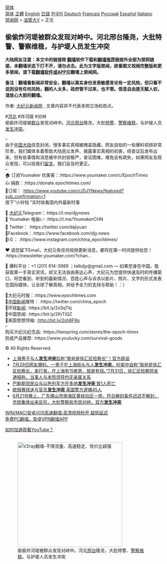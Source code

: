  <!-- 面包屑导航 --> <div class="breadcrumb"><!-- GTranslate: https://gtranslate.io/ -->  <div class="switcher notranslate">  <div class="selected">  <a href="#" onclick="return false;"> 简体</a>  </div>  <div class="option">  <a href="https://www.bannedbook.org" onclick="doGTranslate('zh-CN|zh-CN');jQuery('div.switcher div.selected a').html(jQuery(this).html());return false;" title="简体中文" class="nturl selected"> 简体</a>  <a href="https://www.bannedbook.org/zh-tw/" onclick="doGTranslate('zh-CN|zh-TW');jQuery('div.switcher div.selected a').html(jQuery(this).html());return false;" title="繁體中文" class="nturl"> 正體</a>  <a href="https://www.bannedbook.org/en/" onclick="doGTranslate('zh-CN|en');jQuery('div.switcher div.selected a').html(jQuery(this).html());return false;" title="English" class="nturl"> English</a>  <a href="https://www.bannedbook.org/ja/" onclick="doGTranslate('zh-CN|ja');jQuery('div.switcher div.selected a').html(jQuery(this).html());return false;" title="日本語" class="nturl"> 日語</a>  <a href="https://www.bannedbook.org/ko/" onclick="doGTranslate('zh-CN|ko');jQuery('div.switcher div.selected a').html(jQuery(this).html());return false;" title="한국어" class="nturl"> 한국어</a>  <a href="https://www.bannedbook.org/de/" onclick="doGTranslate('zh-CN|de');jQuery('div.switcher div.selected a').html(jQuery(this).html());return false;" title="Deutsch" class="nturl"> Deutsch</a>  <a href="https://www.bannedbook.org/fr/" onclick="doGTranslate('zh-CN|fr');jQuery('div.switcher div.selected a').html(jQuery(this).html());return false;" title="Français" class="nturl"> Français</a>  <a href="https://www.bannedbook.org/ru/" onclick="doGTranslate('zh-CN|ru');jQuery('div.switcher div.selected a').html(jQuery(this).html());return false;" title="Русский" class="nturl"> Русский</a>  <a href="https://www.bannedbook.org/es/" onclick="doGTranslate('zh-CN|es');jQuery('div.switcher div.selected a').html(jQuery(this).html());return false;" title="Español" class="nturl"> Español</a>  <a href="https://www.bannedbook.org/it/" onclick="doGTranslate('zh-CN|it');jQuery('div.switcher div.selected a').html(jQuery(this).html());return false;" title="Italiano" class="nturl"> Italiano</a>  </div>  </div>      <div class='breadcrumb-sub'><!-- Breadcrumb NavXT 6.3.0 --> <a href="https://www.bannedbook.org/" class="home">禁闻网</a> &gt; <a href="https://www.bannedbook.org/bnews/sohnews/" class="category">油管大V</a> &gt; 正文</div></div><h2>偷偷炸河堤被群众发现对峙中。河北邢台隆尧，大批特警、警察维稳，与护堤人员发生冲突</h2> <p class="notice"><b>大陆网友注意：本文中的链接除 <a href="https://github.com/bannedbook/fanqiang" >翻墙</a>软件下载和<a href="https://github.com/killgcd/justmysocks/blob/master/README.md">翻墙推荐</a>链接外全部为禁网链接，未翻墙状态下打不开，请勿点击。此为文字版禁闻，欲看图文视频完整版和更多禁闻，请下载<a href="https://github.com/bannedbook/fanqiang">翻墙软件或APP</a>后翻墙上禁闻网。</p><p>备注：翻墙看新闻非常安全，翻墙以真实身份发表敏感言论有一定风险，但只看不说则没有任何风险，翻的人太多，政府管不过来，也不管。信息自由是天赋人权，请放心大胆的翻墙。</b></p>  <div class="entry"> <p>作者: <span class='wp_keywordlink_affiliate'><a href="http://www.epochtimes.com/" title="大纪元新闻网" target="_blank">大纪元新闻网</a></span> , 文章内容并不代表本网立场和观点。</p> <figure></figure> <p>#<a href="https://www.bannedbook.org/bnews/tag/%e6%b2%b3%e5%8c%97/" class="st_tag internal_tag" rel="tag" title="标签 河北 下的日志">河北</a> #炸河堤 #对峙<br /> 偷偷炸河堤被<a href="https://www.bannedbook.org/bnews/tag/%E7%BE%A4%E4%BC%97/" class="st_tag internal_tag" rel="tag" title="标签 群众 下的日志">群众</a>发现对峙中。<a href="https://www.bannedbook.org/bnews/tag/%E6%B2%B3%E5%8C%97%E9%82%A2%E5%8F%B0/" class="st_tag internal_tag" rel="tag" title="标签 河北邢台 下的日志">河北邢台</a>隆尧，大批<a href="https://www.bannedbook.org/bnews/tag/%e7%89%b9%e8%ad%a6/" class="st_tag internal_tag" rel="tag" title="标签 特警 下的日志">特警</a>、<a href="https://www.bannedbook.org/bnews/tag/%e8%ad%a6%e5%af%9f%e7%bb%b4%e7%a8%b3/" class="st_tag internal_tag" rel="tag" title="标签 警察维稳 下的日志">警察维稳</a>，与护堤人员<a href="https://www.bannedbook.org/bnews/tag/%E5%8F%91%E7%94%9F%E5%86%B2%E7%AA%81/" class="st_tag internal_tag" rel="tag" title="标签 发生冲突 下的日志">发生冲突</a>。</p>  <p>&#8211;<br /> 由于<span class='wp_keywordlink_affiliate'><a href="https://www.bannedbook.org/" title="中国" target="_blank">中国</a></span><span class='wp_keywordlink_affiliate'><a href="https://www.bannedbook.org/" title="大陆" target="_blank">大陆</a></span>信息封闭，很多事实真相被掩盖隐藏，网友自拍的一些爆料视频非常珍贵，我们媒体本着帮助大陆民众发声、揭露事实真相的初衷，经查证后发布出来，但有些事情和消息被中共封锁极严，查证困难，难免会有疏失，如果网友及观众发现，可以给我们<span class='wp_keywordlink'><a href="https://www.bannedbook.org/bnews/tougao/" title="留言" target="_blank">留言</a></span>，我们会及时更正。<br /> &#8211;<br /> 🏠 订阅Youmaker 优美客：:https://www.youmaker.com/c/EpochTimes<br /> 👍 捐款：:https://donate.epochtimes.com/<br /> 🔔订阅： :<span class='wp_keywordlink'><a href="https://www.youtube.com/c/DJYNews/featured?sub_confirmation=1" title="https://www.youtube.com/c/DJYNews/featured?sub_confirmation=1" rel="nofollow" target="_blank">https://www.youtube.com/c/DJYNews/featured?sub_confirmation=1</a></span><br /> 按下“小铃铛 ”实时收看国内外最新时事​</p> <p>💎 <span class='wp_keywordlink_affiliate'><a href="http://www.epochtimes.com/" title="大纪元" target="_blank">大纪元</a></span>Telegram：:https://t.me/djynews​<br /> 💎 Youmaker 电报👉 :https://t.me/YoumakerCHN<br /> 💎 Twitter： :https://twitter.com/dajiyuan<br /> 💎Facebook：:https://www.facebook.com/djy.news​<br /> 💎IＧ： :https://www.instagram.com/china_epochtimes/</p>  <p>❤️ 请您留下Email，大纪元有任何视频更新消息，都将在第一时间提供给您！<br /> :https://newsletter.youmaker.com/?chan&#8230;​​</p> <p>💠 爆料平台：+1 (201) 614-3989 ；talkdjy@gmail.com &#8212; 如果您身在中国，能获取第一手真实资讯，却又无法自由表达心声，大纪元为您提供快速及时的传播窗口，将您看到、听到的最新情况、百姓心声与诉求以影片、照片、文字的形式发表在国际媒体，让全球了解真相，并给予全力的支持与帮助！：） ​</p>  <p>💠大纪元时报：:https://www.epochtimes.com​<br /> 💠<span class='wp_keywordlink_affiliate'><a href="https://www.bannedbook.org/bnews/cnnews/" title="中国新闻">中国新闻</a></span>推特： :https://twitter.com/china_epoch​​<br /> 💠环球<span class='wp_keywordlink_affiliate'><a href="https://www.bannedbook.org/" title="新闻">新闻</a></span>: :https://bit.ly/2xSqTkj​<br /> 💠中国禁闻: :https://bit.ly/2KrTiQZ​<br /> 💠美国思想领袖: :<span class='wp_keywordlink'><a href="http://bit.ly/2sh8F9o" title="订阅大纪元新闻网" rel="nofollow" target="_blank">http://bit.ly/2sh8F9o</a></span><br /> &#8211;<br /> 购买大纪元纪念品: :https://teespring.com/stores/the-epoch-times<br /> 防疫产品推荐: :https://www.youlucky.com/survival-goods</p> <p>© All Rights Reserved.</p>  <ul class='op-related-articles' title='相关阅读'> <li><a href='https://www.bannedbook.org/bnews/baitai/20210731/1597680.html' target='_blank'>上海男子与人<b>发生冲突</b>后称“我爸是徐汇区检察长”！官方辟谣</a></li> <li><a href='https://www.bannedbook.org/bnews/bannedvideo/20210731/1597663.html' target='_blank'>7月29日网友爆料，一男子在上海街头与人<b>发生冲突</b>，吵架中自称“我爸是徐汇区检察长，来打我，在上海有15套房，就是有钱。”7月31日，徐汇区检察院发通报称，当事人与本院领导均无亲属关系</a></li> <li><a href='https://www.bannedbook.org/bnews/baitai/20210728/1595602.html' target='_blank'>巴勒斯坦民众与以色列军方在多地<b>发生冲突</b> 致1人死亡</a></li> <li><a href='https://www.bannedbook.org/bnews/baitai/20210712/1585639.html' target='_blank'>欧锦赛球迷与官员<b>发生冲突</b> 英国警方逮捕45人</a></li> <li><a href='https://www.bannedbook.org/bnews/bannedvideo/20210622/1571856.html' target='_blank'>6月21号晚上，广东佛山市南海区黄岐社区一带，符合解封条件迟迟不解封，市民集体出来反抗，大批警察和市民对峙，双方<b>发生冲突</b></a></li> </ul> <p class="texttj"> <a href="https://github.com/bannedbook/fanqiang/wiki/V2ray%E6%9C%BA%E5%9C%BA" target="_blank">WIN/MAC/安卓/iOS高速翻墙:高清视频秒开,超低延迟</a><br/> <a href="https://github.com/bannedbook/fanqiang/wiki/%E7%A6%81%E9%97%BB%E7%BD%91%E5%AE%89%E5%8D%93%E7%BF%BB%E5%A2%99%E6%96%B0%E9%97%BBAPP" target="_blank">免费PC翻墙、安卓VPN翻墙APP</a></p><p><a href='https://www.bannedbook.org/bnews/topimagenews/20180409/925596.html' target='_blank'>如何加速观看YouTube？ </a></p> <figure class='op-interactive'><br/><a href="https://github.com/bannedbook/fanqiang/wiki/V2ray%E6%9C%BA%E5%9C%BA"><img src="https://raw.githubusercontent.com/bannedbook/fanqiang/master/v2ss/images/v2free.jpg" width="336" alt="V2ray翻墙-不限流量、高速稳定、性价比超强"></a><br/><figcaption>偷偷炸河堤被群众发现对峙中。河北<a href="https://www.bannedbook.org/bnews/tag/%E9%82%A2%E5%8F%B0/" class="st_tag internal_tag" rel="tag" title="标签 邢台 下的日志">邢台</a>隆尧，大批特警、<a href="https://www.bannedbook.org/bnews/tag/%e8%ad%a6%e5%af%9f/" class="st_tag internal_tag" rel="tag" title="标签 警察 下的日志">警察</a><a href="https://www.bannedbook.org/bnews/tag/%e7%bb%b4%e7%a8%b3/" class="st_tag internal_tag" rel="tag" title="标签 维稳 下的日志">维稳</a>，与护堤人员发生冲突</figcaption></figure> </p><a name='sharetosocial'></a>  <div style="margin-bottom:5px;padding-bottom:5px;clear:both"> <div id="archive-pix-1" class="banner-ads"> <!-- AuctionX Display platform tag START --> <div id="26318x728x90x621x_ADSLOT2" clicktrack="%%CLICK_URL_ESC%%"></div> <!-- AuctionX Display platform tag END --> </div> <div id="archive-pix-2" class="banner-ads"> <!-- AuctionX Display platform tag START --> <div id="26315x300x250x621x_ADSLOT2" clicktrack="%%CLICK_URL_ESC%%"></div> <!-- AuctionX Display platform tag END --> </div> </div>  <div id="archive-pix-1" class="banner-ads"> <!-- AuctionX Display platform tag START --> <div id="26318x728x90x621x_ADSLOT3" clicktrack="%%CLICK_URL_ESC%%"></div> <!-- AuctionX Display platform tag END --> </div> </div><!--END ENTRY--> 